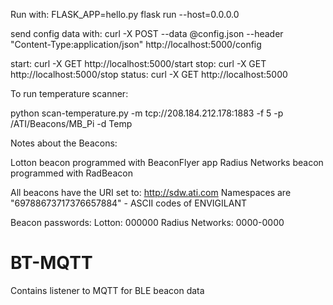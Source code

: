 Run with: FLASK_APP=hello.py flask run --host=0.0.0.0

send config data with: 
curl -X POST --data @config.json --header "Content-Type:application/json" http://localhost:5000/config

start:  curl -X GET http://localhost:5000/start
stop:   curl -X GET http://localhost:5000/stop
status: curl -X GET http://localhost:5000


To run temperature scanner:

python scan-temperature.py -m tcp://208.184.212.178:1883 -f 5 -p /ATI/Beacons/MB_Pi -d Temp


Notes about the Beacons:

Lotton beacon programmed with BeaconFlyer app
Radius Networks beacon programmed with RadBeacon

All beacons have the URI set to: http://sdw.ati.com
Namespaces are "69788673717376657884" - ASCII codes of ENVIGILANT

Beacon passwords:
Lotton: 000000
Radius Networks: 0000-0000

# BT-MQTT

Contains listener to MQTT for BLE beacon data

